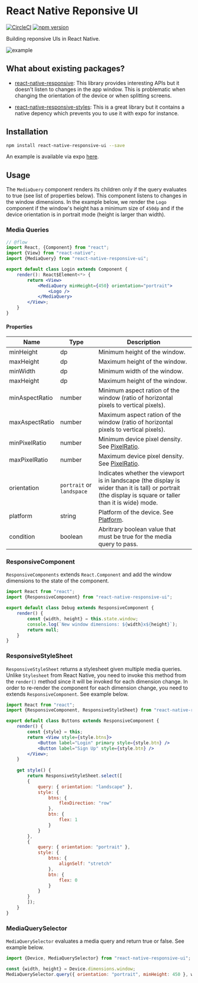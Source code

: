 # React Native Reponsive UI

[![CircleCI](https://circleci.com/gh/wcandillon/react-native-responsive-ui.svg?style=svg)](https://circleci.com/gh/wcandillon/react-native-responsive-ui)
[![npm version](https://badge.fury.io/js/react-native-responsive-ui.svg)](https://badge.fury.io/js/react-native-responsive-ui)


Building reponsive UIs in React Native.

![example](https://raw.githubusercontent.com/wcandillon/react-native-responsive-ui/4637085802323386110a6352929147d11e1ca83c/example/components/images/example.gif)

## What about existing packages?

* [react-native-responsive](https://github.com/adbayb/react-native-responsive): This library provides interesting APIs but it doesn't listen to changes in the app window.
This is problematic when changing the orientation of the device or when splitting screens.

* [react-native-responsive-styles](https://github.com/FormidableLabs/react-native-responsive-styles): This is a great library but it contains a native depency which prevents you to use it with expo for instance.

## Installation

```bash
npm install react-native-responsive-ui --save
```

An example is available via expo [here](https://expo.io/@wcandillon/react-native-responsive-ui).

## Usage

The `MediaQuery` component renders its children only if the query evaluates to true (see list of properties below).
This component listens to changes in the window dimensions.
In the example below, we render the `Logo` component if the window's height has a minimum size of `450dp` and if the device orientation is in portrait mode (height is larger than width).

### Media Queries

```jsx
// @flow
import React, {Component} from "react";
import {View} from "react-native";
import {MediaQuery} from "react-native-responsive-ui";

export default class Login extends Component {
    render(): React$Element<*> {
        return <View>
            <MediaQuery minHeight={450} orientation="portrait">
                <Logo />
            </MediaQuery>
        </View>;
    }
}

```

#### Properties

| Name           | Type   | Description                                                                          |
|----------------|--------|--------------------------------------------------------------------------------------|
| minHeight      | dp     | Minimum height of the window.                                                        |
| maxHeight      | dp     | Maximum height of the window.                                                        |
| minWidth       | dp     | Minimum width of the window.                                                         |
| maxHeight      | dp     | Maximum height of the window.                                                        |
| minAspectRatio | number | Minimum aspect ration of the window (ratio of horizontal pixels to vertical pixels). |
| maxAspectRatio | number | Maximum aspect ration of the window (ratio of horizontal pixels to vertical pixels). |
| minPixelRatio  | number | Minimum device pixel density. See [PixelRatio](https://facebook.github.io/react-native/docs/pixelratio.html). |
| maxPixelRatio  | number | Maximum device pixel density. See [PixelRatio](https://facebook.github.io/react-native/docs/pixelratio.html). |
| orientation    | `portrait` or `landspace` | Indicates whether the viewport is in landscape (the display is wider than it is tall) or portrait (the display is square or taller than it is wide) mode. |
| platform       | string | Platform of the device.  See [Platform](https://facebook.github.io/react-native/docs/platform-specific-code.html#platform-module). |
| condition      | boolean | Abritrary boolean value that must be true for the media query to pass. |


### ResponsiveComponent

`ResponsiveComponents` extends `React.Component` and add the window dimensions to the state of the component.

```jsx
import React from "react";
import {ResponsiveComponent} from "react-native-responsive-ui";

export default class Debug extends ResponsiveComponent {
    render() {
        const {width, height} = this.state.window;
        console.log(`New window dimensions: ${width}x${height}`);
        return null;
    }
}
```

### ResponsiveStyleSheet

`ResponsiveStyleSheet` returns a stylesheet given multiple media queries.
Unlike `Stylesheet` from React Native, you need to invoke this method from the `render()` method since it will be invoked for each dimension change.
In order to re-render the component for each dimension change, you need to extends `ResponsiveComponent`.
See example below.

```jsx
import React from "react";
import {ResponsiveComponent, ResponsiveStyleSheet} from "react-native-responsive-ui";

export default class Buttons extends ResponsiveComponent {
    render() {
        const {style} = this;
        return <View style={style.btns}>
            <Button label="Login" primary style={style.btn} />
            <Button label="Sign Up" style={style.btn} />
        </View>;
    }
    
    get style() {
        return ResponsiveStyleSheet.select([
        {
            query: { orientation: "landscape" },
            style: {
                btns: {
                    flexDirection: "row"
                },
                btn: {
                    flex: 1
                }
            }
        },
        {
            query: { orientation: "portrait" },
            style: {
                btns: {
                    alignSelf: "stretch"
                },
                btn: {
                    flex: 0
                }
            }
        }
        ]);
    }
}
```

### MediaQuerySelector

`MediaQuerySelector` evaluates a media query and return true or false.
See example below.

```jsx
import {Device, MediaQuerySelector} from "react-native-responsive-ui";

const {width, height} = Device.dimensions.window;
MediaQuerySelector.query({ orientation: "portrait", minHeight: 450 }, width, height)
```
